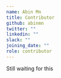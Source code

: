 ```yaml
---
name: Abin Mn
title: Contributor
github: abinmn
twitter: ""
linkedin: ""
slack: ""
joining_date: ""
role: contributor
---
```


Still waiting for this
